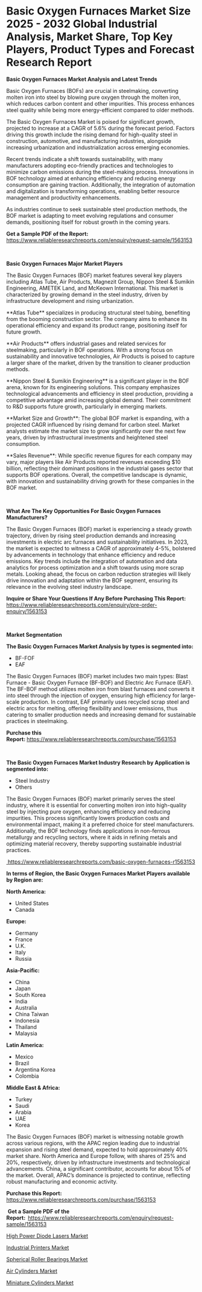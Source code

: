 <p><h1>Basic Oxygen Furnaces Market Size 2025 - 2032 Global Industrial Analysis, Market Share, Top Key Players, Product Types and Forecast Research Report</h1></p><p><strong>Basic Oxygen Furnaces Market Analysis and Latest Trends</strong></p>
<p><p>Basic Oxygen Furnaces (BOFs) are crucial in steelmaking, converting molten iron into steel by blowing pure oxygen through the molten iron, which reduces carbon content and other impurities. This process enhances steel quality while being more energy-efficient compared to older methods. </p><p>The Basic Oxygen Furnaces Market is poised for significant growth, projected to increase at a CAGR of 5.6% during the forecast period. Factors driving this growth include the rising demand for high-quality steel in construction, automotive, and manufacturing industries, alongside increasing urbanization and industrialization across emerging economies. </p><p>Recent trends indicate a shift towards sustainability, with many manufacturers adopting eco-friendly practices and technologies to minimize carbon emissions during the steel-making process. Innovations in BOF technology aimed at enhancing efficiency and reducing energy consumption are gaining traction. Additionally, the integration of automation and digitalization is transforming operations, enabling better resource management and productivity enhancements. </p><p>As industries continue to seek sustainable steel production methods, the BOF market is adapting to meet evolving regulations and consumer demands, positioning itself for robust growth in the coming years.</p></p>
<p><strong>Get a Sample PDF of the Report:&nbsp;</strong> <a href="https://www.reliableresearchreports.com/enquiry/request-sample/1563153?utm_campaign=48&utm_medium=2&utm_source=Github&utm_content=ia&utm_term=22022025&utm_id=basic-oxygen-furnaces">https://www.reliableresearchreports.com/enquiry/request-sample/1563153</a></p>
<p>&nbsp;</p>
<p><strong>Basic Oxygen Furnaces Major Market Players</strong></p>
<p><p>The Basic Oxygen Furnaces (BOF) market features several key players including Atlas Tube, Air Products, Magnezit Group, Nippon Steel & Sumikin Engineering, AMETEK Land, and McKeown International. This market is characterized by growing demand in the steel industry, driven by infrastructure development and rising urbanization.</p><p>**Atlas Tube** specializes in producing structural steel tubing, benefiting from the booming construction sector. The company aims to enhance its operational efficiency and expand its product range, positioning itself for future growth.</p><p>**Air Products** offers industrial gases and related services for steelmaking, particularly in BOF operations. With a strong focus on sustainability and innovative technologies, Air Products is poised to capture a larger share of the market, driven by the transition to cleaner production methods.</p><p>**Nippon Steel & Sumikin Engineering** is a significant player in the BOF arena, known for its engineering solutions. This company emphasizes technological advancements and efficiency in steel production, providing a competitive advantage amid increasing global demand. Their commitment to R&D supports future growth, particularly in emerging markets.</p><p>**Market Size and Growth**: The global BOF market is expanding, with a projected CAGR influenced by rising demand for carbon steel. Market analysts estimate the market size to grow significantly over the next few years, driven by infrastructural investments and heightened steel consumption.</p><p>**Sales Revenue**: While specific revenue figures for each company may vary, major players like Air Products reported revenues exceeding $10 billion, reflecting their dominant positions in the industrial gases sector that supports BOF operations. Overall, the competitive landscape is dynamic, with innovation and sustainability driving growth for these companies in the BOF market.</p></p>
<p>&nbsp;</p>
<p><strong>What Are The Key Opportunities For Basic Oxygen Furnaces Manufacturers?</strong></p>
<p><p>The Basic Oxygen Furnaces (BOF) market is experiencing a steady growth trajectory, driven by rising steel production demands and increasing investments in electric arc furnaces and sustainability initiatives. In 2023, the market is expected to witness a CAGR of approximately 4-5%, bolstered by advancements in technology that enhance efficiency and reduce emissions. Key trends include the integration of automation and data analytics for process optimization and a shift towards using more scrap metals. Looking ahead, the focus on carbon reduction strategies will likely drive innovation and adaptation within the BOF segment, ensuring its relevance in the evolving steel industry landscape.</p></p>
<p><strong>Inquire or Share Your Questions If Any Before Purchasing This Report:</strong> <a href="https://www.reliableresearchreports.com/enquiry/pre-order-enquiry/1563153?utm_campaign=48&utm_medium=2&utm_source=Github&utm_content=ia&utm_term=22022025&utm_id=basic-oxygen-furnaces">https://www.reliableresearchreports.com/enquiry/pre-order-enquiry/1563153</a></p>
<p>&nbsp;</p>
<p><strong>Market Segmentation</strong></p>
<p><strong>The Basic Oxygen Furnaces Market Analysis by types is segmented into:</strong></p>
<p><ul><li>BF-FOF</li><li>EAF</li></ul></p>
<p><p>The Basic Oxygen Furnaces (BOF) market includes two main types: Blast Furnace - Basic Oxygen Furnace (BF-BOF) and Electric Arc Furnace (EAF). The BF-BOF method utilizes molten iron from blast furnaces and converts it into steel through the injection of oxygen, ensuring high efficiency for large-scale production. In contrast, EAF primarily uses recycled scrap steel and electric arcs for melting, offering flexibility and lower emissions, thus catering to smaller production needs and increasing demand for sustainable practices in steelmaking.</p></p>
<p><strong>Purchase this Report:&nbsp;</strong><a href="https://www.reliableresearchreports.com/purchase/1563153?utm_campaign=48&utm_medium=2&utm_source=Github&utm_content=ia&utm_term=22022025&utm_id=basic-oxygen-furnaces">https://www.reliableresearchreports.com/purchase/1563153</a></p>
<p>&nbsp;</p>
<p><strong>The Basic Oxygen Furnaces Market Industry Research by Application is segmented into:</strong></p>
<p><ul><li>Steel Industry</li><li>Others</li></ul></p>
<p><p>The Basic Oxygen Furnaces (BOF) market primarily serves the steel industry, where it is essential for converting molten iron into high-quality steel by injecting pure oxygen, enhancing efficiency and reducing impurities. This process significantly lowers production costs and environmental impact, making it a preferred choice for steel manufacturers. Additionally, the BOF technology finds applications in non-ferrous metallurgy and recycling sectors, where it aids in refining metals and optimizing material recovery, thereby supporting sustainable industrial practices.</p></p>
<p><a href="https://www.reliableresearchreports.com/basic-oxygen-furnaces-r1563153?utm_campaign=48&utm_medium=2&utm_source=Github&utm_content=ia&utm_term=22022025&utm_id=basic-oxygen-furnaces">&nbsp;https://www.reliableresearchreports.com/basic-oxygen-furnaces-r1563153</a></p>
<p><strong>In terms of Region, the Basic Oxygen Furnaces Market Players available by Region are:</strong></p>
<p>
    <p> <strong> North America: </strong>
        <ul>
            <li>United States</li>
            <li>Canada</li>
        </ul>
        </p> 
    <p> <strong> Europe: </strong>
        <ul>
            <li>Germany</li>
            <li>France</li>
            <li>U.K.</li>
            <li>Italy</li>
            <li>Russia</li>
        </ul>
        </p> 
    <p> <strong> Asia-Pacific: </strong>
        <ul>
            <li>China</li>
            <li>Japan</li>
            <li>South Korea</li>
            <li>India</li>
            <li>Australia</li>
            <li>China Taiwan</li>
            <li>Indonesia</li>
            <li>Thailand</li>
            <li>Malaysia</li>
        </ul>
        </p> 
    <p> <strong> Latin America: </strong>
        <ul>
            <li>Mexico</li>
            <li>Brazil</li>
            <li>Argentina Korea</li>
            <li>Colombia</li>
        </ul>
        </p> 
    <p> <strong> Middle East & Africa: </strong>
        <ul>
            <li>Turkey</li>
            <li>Saudi</li>
            <li>Arabia</li>
            <li>UAE</li>
            <li>Korea</li>
        </ul>
    </p>
    </p>
<p><p>The Basic Oxygen Furnaces (BOF) market is witnessing notable growth across various regions, with the APAC region leading due to industrial expansion and rising steel demand, expected to hold approximately 40% market share. North America and Europe follow, with shares of 25% and 20%, respectively, driven by infrastructure investments and technological advancements. China, a significant contributor, accounts for about 15% of the market. Overall, APAC’s dominance is projected to continue, reflecting robust manufacturing and economic activity.</p></p>
<p><strong>Purchase this Report: </strong><a href="https://www.reliableresearchreports.com/purchase/1563153?utm_campaign=48&utm_medium=2&utm_source=Github&utm_content=ia&utm_term=22022025&utm_id=basic-oxygen-furnaces">https://www.reliableresearchreports.com/purchase/1563153</a></p>
<p>&nbsp;<strong>Get a Sample PDF of the Report:&nbsp;&nbsp;</strong><a href="https://www.reliableresearchreports.com/enquiry/request-sample/1563153?utm_campaign=48&utm_medium=2&utm_source=Github&utm_content=ia&utm_term=22022025&utm_id=basic-oxygen-furnaces">https://www.reliableresearchreports.com/enquiry/request-sample/1563153</a></p>
<p><strong></strong></p>
<p><p><a href="https://github.com/jhamygunler/Market-Research-Report-List-1/blob/main/high-power-diode-lasers-market.md?utm_campaign=48&utm_medium=2&utm_source=Github&utm_content=ia&utm_term=22022025&utm_id=basic-oxygen-furnaces">High Power Diode Lasers Market</a></p><p><a href="https://github.com/vigoseiler/Market-Research-Report-List-1/blob/main/industrial-printers-market.md?utm_campaign=48&utm_medium=2&utm_source=Github&utm_content=ia&utm_term=22022025&utm_id=basic-oxygen-furnaces">Industrial Printers Market</a></p><p><a href="https://github.com/daemluari/Market-Research-Report-List-1/blob/main/spherical-roller-bearings-market.md?utm_campaign=48&utm_medium=2&utm_source=Github&utm_content=ia&utm_term=22022025&utm_id=basic-oxygen-furnaces">Spherical Roller Bearings Market</a></p><p><a href="https://github.com/iquiseeboli/Market-Research-Report-List-1/blob/main/air-cylinders-market.md?utm_campaign=48&utm_medium=2&utm_source=Github&utm_content=ia&utm_term=22022025&utm_id=basic-oxygen-furnaces">Air Cylinders Market</a></p><p><a href="https://github.com/poianaokkels/Market-Research-Report-List-1/blob/main/miniature-cylinders-market.md?utm_campaign=48&utm_medium=2&utm_source=Github&utm_content=ia&utm_term=22022025&utm_id=basic-oxygen-furnaces">Miniature Cylinders Market</a></p></p>